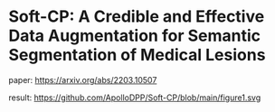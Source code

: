 # Soft-CP: A Credible and Effective Data Augmentation for Semantic Segmentation of Medical Lesions

paper: https://arxiv.org/abs/2203.10507

result:
https://github.com/ApolloDPP/Soft-CP/blob/main/figure1.svg
